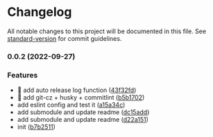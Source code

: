 # Changelog

All notable changes to this project will be documented in this file. See [standard-version](https://github.com/conventional-changelog/standard-version) for commit guidelines.

### 0.0.2 (2022-09-27)


### Features

* 🎸 add auto release log function ([43f32fd](https://github.com/lgf-136/monorepo-templates/commit/43f32fd197e1cccf14d668963543ea453c577cd5))
* 🎸 add git-cz + husky + commitlint ([b5b1702](https://github.com/lgf-136/monorepo-templates/commit/b5b1702fa715ba265facec7a574c2f21c2c556b3))
* add eslint config and test it ([a15a34c](https://github.com/lgf-136/monorepo-templates/commit/a15a34cc9ee5777f2a4c3a9b9fd63f237972351e))
* add submodule and update readme ([dc15add](https://github.com/lgf-136/monorepo-templates/commit/dc15add4505879d4a0a6eacecf93cf2186d67622))
* add submodule and update readme ([d22a151](https://github.com/lgf-136/monorepo-templates/commit/d22a15163a2223aa4a180d0713c82e2a491f8f91))
* init ([b7b2511](https://github.com/lgf-136/monorepo-templates/commit/b7b2511558af219b83915021c592b283da6083f0))
